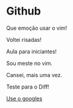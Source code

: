 # Github
Que emoção usar o vim!

Voltei risadas!

Aula para iniciantes!

Sou meste no vim.

Cansei, mais uma vez.

Teste para o Diff!

[Use o googles](http://google.com.br)
